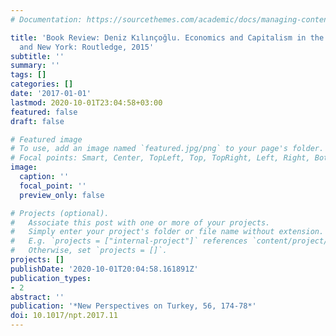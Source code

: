 ```yaml
---
# Documentation: https://sourcethemes.com/academic/docs/managing-content/

title: 'Book Review: Deniz Kılınçoğlu. Economics and Capitalism in the Ottoman Empire. Abingdon
  and New York: Routledge, 2015'
subtitle: ''
summary: ''
tags: []
categories: []
date: '2017-01-01'
lastmod: 2020-10-01T23:04:58+03:00
featured: false
draft: false

# Featured image
# To use, add an image named `featured.jpg/png` to your page's folder.
# Focal points: Smart, Center, TopLeft, Top, TopRight, Left, Right, BottomLeft, Bottom, BottomRight.
image:
  caption: ''
  focal_point: ''
  preview_only: false

# Projects (optional).
#   Associate this post with one or more of your projects.
#   Simply enter your project's folder or file name without extension.
#   E.g. `projects = ["internal-project"]` references `content/project/deep-learning/index.md`.
#   Otherwise, set `projects = []`.
projects: []
publishDate: '2020-10-01T20:04:58.161891Z'
publication_types:
- 2
abstract: ''
publication: '*New Perspectives on Turkey, 56, 174-78*'
doi: 10.1017/npt.2017.11
---
```


